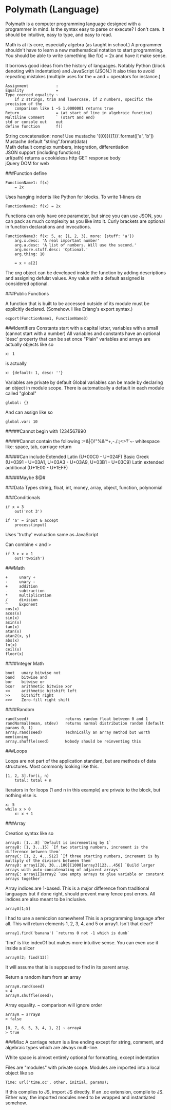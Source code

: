 Polymath (Language)
===================

Polymath is a computer programming language designed with a programmer in mind. Is the syntax easy to parse or execute? I don't care. It should be intuitive, easy to type, and easy to read.

Math is at its core, especially algebra (as taught in school.) A programmer shouldn't have to learn a new mathematical notation to start programming. You should be able to write something like f(x) = 2x and have it make sense.

It borrows good ideas from the history of languages. Notably Python (block denoting with indentation) and JavaScript (JSON.) It also tries to avoid repeating mistakes (multiple uses for the = and + operators for instance.)

    Assignment            :
    Equality              =
    Type coerced equality ~
        if 2 strings, trim and lowercase, if 2 numbers, specific the precision of the
        comparison like 1 ~5 1.0000001 returns true
    Return                = (at start of line in algebraic function)
    Multiline Comment     ` (start and end)
    std or console out    out
    define function       f()

String concatenation: none\! Use mustache '{{0}}{{1}}'.format(['a', 'b'])  
Mustache default "string".format(data)  
Math default complex numbers, integration, differentiation  
JSON support (including functions)  
url(path) returns a cookieless http GET response body  
jQuery DOM for web

###Function define

    FunctionName1: f(x)
        = 2x

Uses hanging indents like Python for blocks. To write 1-liners do

    FunctionName2: f(x) = 2x

Functions can only have one parameter, but since you can use JSON, you can pack as much complexity as you like into it. Curly brackets are optional in function declarations and invocations.

    FunctionName3: f(x: 5, a: [1, 2, 3], more: {stuff: 'a'})
        arg.x.desc: 'A real important number'
        arg.a.desc: 'A list of numbers. Will use the second.'
        arg.more.stuff.desc: 'Optional.'
        arg.thing: 10
        
        = x + a[2]

The *arg* object can be developed inside the function by adding descriptions and assigning defulat values. Any value with a default assigned is considered optional.

###Public Functions

A function that is built to be accessed outside of its module must be explicitly declared. (Somehow. I like Erlang's export syntax.)

    export(FunctionName1, FunctionName3)

###Identifiers
Constants start with a capital letter, variables with a small (cannot start with a number)
All variables and constants have an optional 'desc' property that can be set once
"Plain" variables and arrays are actually objects like so

    x: 1

is actually

    x: {default: 1, desc: ''}

Variables are private by default
Global variables can be made by declaring an object in module scope. There is automatically a default in each module called "global"

    global: {}

And can assign like so

    global.var: 10

#####Cannot begin with
1234567890

#####Cannot contain the following
:=[]()&|{}!"%&'*+,-./:;<>?`~·
whitespace like: space, tab, carriage return

#####Can include
Extended Latin (U+00C0 - U+024F)
Basic Greek (U+0391 - U+03A1, U+03A3 - U+03A9, U+03B1 - U+03C9)
Latin extended additional (U+1E00 - U+1EFF)

#####Maybe
$@#

###Data Types
string, float, int, money, array, object, function, polynomial

###Conditionals

    if x = 3
        out('not 3')

    if 'a' = input & accept
        process(input)

Uses 'truthy' evaluation same as JavaScript

Can combine < and >

    if 3 > x > 1
        out('twoish')

###Math

    + 	  unary +
    - 	  unary -
    + 	  addition
    - 	  subtraction
    * 	  multiplication
    /     division
    ^     Exponent
    cos(x)
    acos(x)
    sin(x)
    asin(x)
    tan(x)
    atan(x)
    atan2(x, y)
    abs(x)
    ln(x)
    ceil(x)
    floor(x)

####Integer Math

    bnot   unary bitwise not
    band   bitwise and
    bor    bitwise or
    bxor   arithmetic bitwise xor
    << 	   arithmetic bitshift left
    >> 	   bitshift right
    >>>    Zero-fill right shift

####Random

    rand(seed)                returns random float between 0 and 1
    randNormal(mean, stdev)   returns normal distribution random (default params 0, 1)
    array.rand(seed)          Technically an array method but worth mentioning
    array.shuffle(seed)       Nobody should be reinventing this

###Loops

Loops are not part of the application standard, but are methods of data structures. Most commonly looking like this.

    [1, 2, 3].for(i, n)
        total: total + n

Iterators in for loops (1 and n in this example) are private to the block, but nothing else is.

    x: 5
    while x > 0
        x: x + 1

###Array

Creation syntax like so

    arrayA: [1...8] `Default is incrementing by 1`
    arrayB: [1, 3...15] `If two starting numbers, increment is the difference between them`
    arrayC: [1, 2, 4...512] `If three starting numbers, increment is by multiply of the divisors between them`
    ArrayD: array1[20, 30...100][1000]array3[123...456] `Build larger arrays with auto-concatenating of adjacent arrays`
    arrayE: array1[]array2 `use empty arrays to glue variable or constant arrays together`

Array indices are 1-based. This is a major difference from traditional languages but if done right, should prevent many fence post errors. All indices are also meant to be inclusive.

    arrayA[1;5]

I had to use a semicolon somewhere! This is a programming language after all. This will return elements 1, 2, 3, 4, and 5 or array1. Isn't that clear?

    array1.find('banana') `returns 0 not -1 which is dumb`

'find' is like indexOf but makes more intuitive sense. You can even use it inside a slicer

    arrayA[2; find(13)]

It will assume that is is supposed to find in its parent array.

Return a random item from an array

    arrayA.rand(seed)
    > 4
    arrayA.shuffle(seed);

Array equality. ~ comparison will ignore order

    arrayA = arrayB
    > false

    [8, 7, 6, 5, 3, 4, 1, 2] ~ arrayA
    > true

###Misc
A carriage return is a line ending except for string, comment, and algebraic types which are always multi-line.

White space is almost entirely optional for formatting, except indentation

Files are "modules" with private scope. Modules are imported into a local object like so

    Time: url('time.oc', other, initial, params);

If this compiles to JS, import JS directly. If an .oc extension, compile to JS. Either way, the imported modules need to be wrapped and instantiated somehow.
